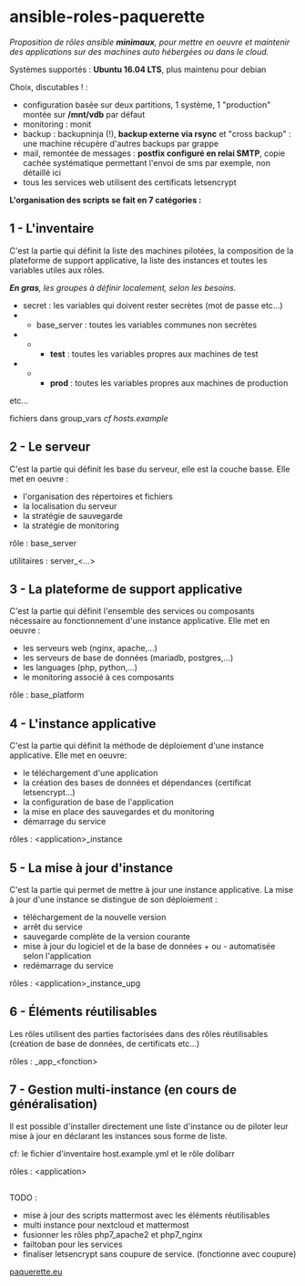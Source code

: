 # ansible-roles-paquerette

*Proposition de rôles ansible **minimaux**, pour mettre en oeuvre et maintenir des applications sur des machines auto hébergées ou dans le cloud.* 

Systèmes supportés : **Ubuntu 16.04 LTS**, plus maintenu pour debian

Choix, discutables ! :

- configuration basée sur deux partitions, 1 système, 1 "production" montée sur **/mnt/vdb** par défaut
- monitoring : monit
- backup : backupninja (!), **backup externe via rsync** et "cross backup" : une machine récupère d'autres backups par grappe
- mail, remontée de messages : **postfix configuré en relai SMTP**, copie cachée systématique permettant l'envoi de sms par exemple, non détaillé ici
- tous les services web utilisent des certificats letsencrypt

**L'organisation des scripts se fait en 7 catégories :**

## 1 - L'inventaire
C'est la partie qui définit la liste des machines pilotées, la composition de la plateforme de support applicative, la liste des instances et toutes les variables utiles aux rôles.

***En gras**, les groupes à définir localement, selon les besoins.* 
- secret : les variables qui doivent rester secrètes (mot de passe etc...)
- - base_server : toutes les variables communes non secrètes
- - - **test** : toutes les variables propres aux machines de test
- - - **prod** : toutes les variables propres aux machines de production

etc...

fichiers dans group_vars
*cf hosts.example*


## 2 - Le serveur
C'est la partie qui définit les base du serveur, elle est la couche basse. Elle met en oeuvre :
- l'organisation des répertoires et fichiers
- la localisation du serveur
- la stratégie de sauvegarde
- la stratégie de monitoring

rôle : base_server

utilitaires : server_\<...\>

## 3 - La plateforme de support applicative
C'est la partie qui définit l'ensemble des services ou composants nécessaire au fonctionnement d'une instance applicative. Elle met en oeuvre :
- les serveurs web (nginx, apache,...)
- les serveurs de base de données (mariadb, postgres,...)
- les languages (php, python,...)
- le monitoring associé à ces composants

rôle : base_platform

## 4 - L'instance applicative
C'est la partie qui définit la méthode de déploiement d'une instance applicative. Elle met en oeuvre:
- le téléchargement d'une application
- la création des bases de données et dépendances (certificat letsencrypt...)
- la configuration de base de l'application
- la mise en place des sauvegardes et du monitoring
- démarrage du service

rôles : \<application\>_instance

## 5 - La mise à jour d'instance
C'est la partie qui permet de mettre à jour une instance applicative. La mise à jour d'une instance se distingue de son déploiement :
- téléchargement de la nouvelle version
- arrêt du service
- sauvegarde complète de la version courante
- mise à jour du logiciel et de la base de données + ou - automatisée selon l'application
- redémarrage du service

rôles : \<application\>_instance_upg

## 6 - Éléments réutilisables

Les rôles utilisent des parties factorisées dans des rôles réutilisables (création de base de données, de certificats etc...)

rôles : \_app\_\<fonction\>

## 7 - Gestion multi-instance (en cours de généralisation)

Il est possible d'installer directement une liste d'instance ou de piloter leur mise à jour en déclarant les instances sous forme de liste.

cf: le fichier d'inventaire host.example.yml et le rôle dolibarr

rôles : \<application\>

##

TODO : 

- mise à jour des scripts mattermost avec les éléments réutilisables
- multi instance pour nextcloud et mattermost
- fusionner les rôles php7_apache2 et php7_nginx
- failtoban pour les services
- finaliser letsencrypt sans coupure de service. (fonctionne avec coupure)

[paquerette.eu](http://paquerette.eu)